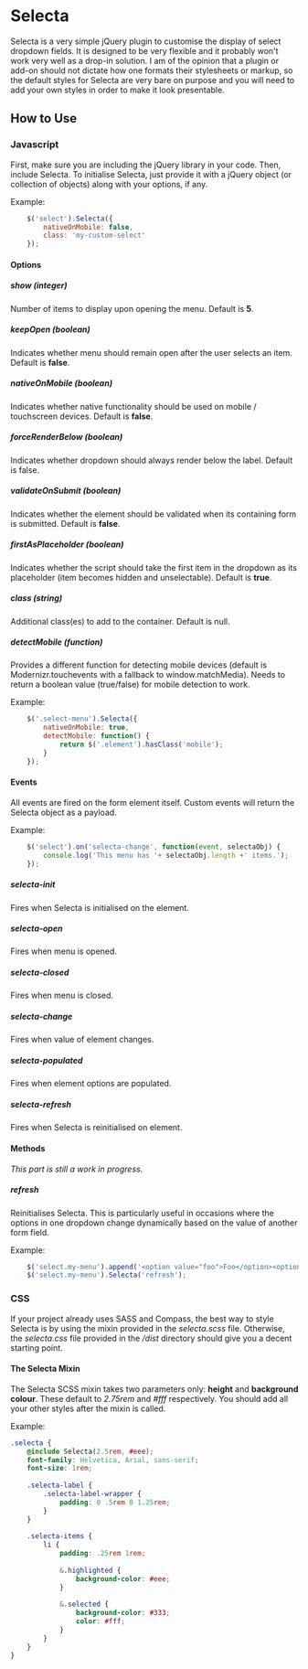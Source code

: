 # Selecta
Selecta is a very simple jQuery plugin to customise the display of select dropdown fields.
It is designed to be very flexible and it probably won't work very well as a drop-in solution. I am of the opinion that a plugin or add-on should not dictate how one formats their stylesheets or markup, so the default styles for Selecta are very bare on purpose and you will need to add your own styles in order to make it look presentable.

## How to Use
### Javascript
First, make sure you are including the jQuery library in your code. Then, include Selecta.
To initialise Selecta, just provide it with a jQuery object (or collection of objects) along with your options, if any.

Example:
```javascript
    $('select').Selecta({
        nativeOnMobile: false,
        class: 'my-custom-select'
    });
```

#### Options
##### show (integer)
Number of items to display upon opening the menu. Default is **5**.

##### keepOpen (boolean)
Indicates whether menu should remain open after the user selects an item. Default is **false**.

##### nativeOnMobile (boolean)
Indicates whether native functionality should be used on mobile / touchscreen devices. Default is **false**.

##### forceRenderBelow (boolean)
Indicates whether dropdown should always render below the label. Default is false.

##### validateOnSubmit (boolean)
Indicates whether the element should be validated when its containing form is submitted. Default is **false**.

##### firstAsPlaceholder (boolean)
Indicates whether the script should take the first item in the dropdown as its placeholder (item becomes hidden and unselectable). Default is **true**.

##### class (string)
Additional class(es) to add to the container. Default is null.

##### detectMobile (function)
Provides a different function for detecting mobile devices (default is Modernizr.touchevents with a fallback to window.matchMedia). Needs to return a boolean value (true/false) for mobile detection to work.

Example:
```javascript
    $('.select-menu').Selecta({
		nativeOnMobile: true,
		detectMobile: function() {
			return $('.element').hasClass('mobile');
		}
	});
```

#### Events
All events are fired on the form element itself. Custom events will return the Selecta object as a payload.

Example:
```javascript
    $('select').on('selecta-change', function(event, selectaObj) {
        console.log('This menu has '+ selectaObj.length +' items.');
    });
```

##### selecta-init
Fires when Selecta is initialised on the element.

##### selecta-open
Fires when menu is opened.

##### selecta-closed
Fires when menu is closed.

##### selecta-change 
Fires when value of element changes.

##### selecta-populated 
Fires when element options are populated.

##### selecta-refresh 
Fires when Selecta is reinitialised on element.

#### Methods 
*This part is still a work in progress.*

##### refresh 
Reinitialises Selecta. This is particularly useful in occasions where the options in one dropdown change dynamically based on the value of another form field.

Example:
```javascript
    $('select.my-menu').append('<option value="foo">Foo</option><option value="bar">Bar</option>');
    $('select.my-menu').Selecta('refresh');
```

### CSS
If your project already uses SASS and Compass, the best way to style Selecta is by using the mixin provided in the _selecta.scss_ file. Otherwise, the _selecta.css_ file provided in the _/dist_ directory should give you a decent starting point.

#### The Selecta Mixin
The Selecta SCSS mixin takes two parameters only: **height** and **background colour**. These default to _2.75rem_ and _#fff_ respectively. You should add all your other styles after the mixin is called.

Example:
```css
.selecta {
    @include Selecta(2.5rem, #eee);
    font-family: Helvetica, Arial, sans-serif;
    font-size: 1rem;
    
    .selecta-label {
        .selecta-label-wrapper {
            padding: 0 .5rem 0 1.25rem;
        }
    }
    
    .selecta-items {
        li {
            padding: .25rem 1rem;
            
            &.highlighted {
                background-color: #eee;
            }
            
            &.selected {
                background-color: #333;
                color: #fff;
            }
        }
    }
}
```